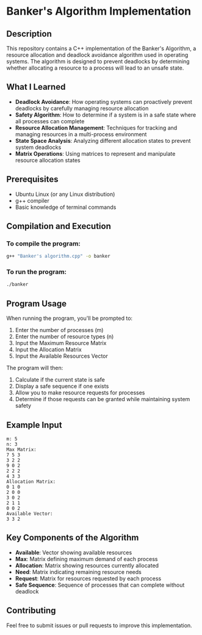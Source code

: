# Banker's Algorithm Implementation

## Description
This repository contains a C++ implementation of the Banker's Algorithm, a resource allocation and deadlock avoidance algorithm used in operating systems. The algorithm is designed to prevent deadlocks by determining whether allocating a resource to a process will lead to an unsafe state.

## What I Learned
- **Deadlock Avoidance**: How operating systems can proactively prevent deadlocks by carefully managing resource allocation
- **Safety Algorithm**: How to determine if a system is in a safe state where all processes can complete
- **Resource Allocation Management**: Techniques for tracking and managing resources in a multi-process environment
- **State Space Analysis**: Analyzing different allocation states to prevent system deadlocks
- **Matrix Operations**: Using matrices to represent and manipulate resource allocation states

## Prerequisites
- Ubuntu Linux (or any Linux distribution)
- g++ compiler
- Basic knowledge of terminal commands

## Compilation and Execution

### To compile the program:
```bash
g++ "Banker's algorithm.cpp" -o banker
```

### To run the program:
```bash
./banker
```

## Program Usage
When running the program, you'll be prompted to:

1. Enter the number of processes (m)
2. Enter the number of resource types (n)
3. Input the Maximum Resource Matrix
4. Input the Allocation Matrix
5. Input the Available Resources Vector

The program will then:
1. Calculate if the current state is safe
2. Display a safe sequence if one exists
3. Allow you to make resource requests for processes
4. Determine if those requests can be granted while maintaining system safety

## Example Input
```
m: 5
n: 3
Max Matrix: 
7 5 3
3 2 2
9 0 2
2 2 2
4 3 3
Allocation Matrix:
0 1 0
2 0 0
3 0 2
2 1 1
0 0 2
Available Vector:
3 3 2
```

## Key Components of the Algorithm
- **Available**: Vector showing available resources
- **Max**: Matrix defining maximum demand of each process
- **Allocation**: Matrix showing resources currently allocated
- **Need**: Matrix indicating remaining resource needs
- **Request**: Matrix for resources requested by each process
- **Safe Sequence**: Sequence of processes that can complete without deadlock

## Contributing
Feel free to submit issues or pull requests to improve this implementation.